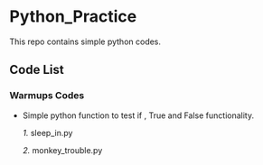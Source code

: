 # Python_Practice
This repo contains simple python codes.

## Code List

### Warmups Codes

 * Simple python function to test if , True and False functionality.
    
    _1._  sleep_in.py
    
    _2._  monkey_trouble.py

